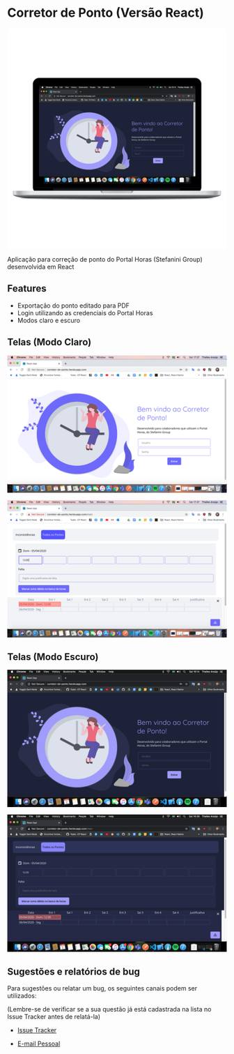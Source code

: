 # Corretor de Ponto (Versão React)

![alt text](./public/screenshots/product.png "product")

Aplicação para correção de ponto do Portal Horas (Stefanini Group) desenvolvida em React

## Features

- Exportação do ponto editado para PDF
- Login utilizando as credenciais do Portal Horas
- Modos claro e escuro

## Telas (Modo Claro)

![alt text](./public/screenshots/login-light.png "login")

![alt text](./public/screenshots/pontos-light.png "pontos")

## Telas (Modo Escuro)

![alt text](./public/screenshots/login-dark.png "login")

![alt text](./public/screenshots/pontos-dark.png "pontos")


## Sugestões e relatórios de bug

Para sugestões ou relatar um bug, os seguintes canais podem ser utilizados:

(Lembre-se de verificar se a sua questão já está cadastrada na lista no Issue Tracker antes de relatá-la)

* [Issue Tracker](https://github.com/ThallesAraujo/corretorPontoReact/issues)

* [E-mail Pessoal](mailto:thalleshenrique.na@gmail.com)


